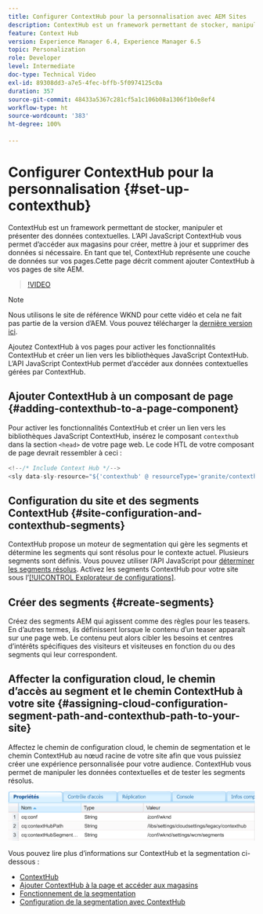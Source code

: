 ```yaml
---
title: Configurer ContextHub pour la personnalisation avec AEM Sites
description: ContextHub est un framework permettant de stocker, manipuler et présenter des données contextuelles. L’API JavaScript ContextHub vous permet d’accéder aux magasins pour créer, mettre à jour et supprimer des données si nécessaire. En tant que tel, ContextHub représente une couche de données sur vos pages. Cette page décrit comment ajouter ContextHub à vos pages de site AEM.
feature: Context Hub
version: Experience Manager 6.4, Experience Manager 6.5
topic: Personalization
role: Developer
level: Intermediate
doc-type: Technical Video
exl-id: 89308dd3-a7e5-4fec-bffb-5f0974125c0a
duration: 357
source-git-commit: 48433a5367c281cf5a1c106b08a1306f1b0e8ef4
workflow-type: ht
source-wordcount: '383'
ht-degree: 100%

---
```


# Configurer ContextHub pour la personnalisation {#set-up-contexthub}

ContextHub est un framework permettant de stocker, manipuler et présenter des données contextuelles. L’API JavaScript ContextHub vous permet d’accéder aux magasins pour créer, mettre à jour et supprimer des données si nécessaire. En tant que tel, ContextHub représente une couche de données sur vos pages.Cette page décrit comment ajouter ContextHub à vos pages de site AEM.

>[!VIDEO](https://video.tv.adobe.com/v/23765?quality=12&learn=on)

>[!NOTE]
>
>Nous utilisons le site de référence WKND pour cette vidéo et cela ne fait pas partie de la version d’AEM. Vous pouvez télécharger la [dernière version ici](https://github.com/adobe/aem-guides-wknd/releases).

Ajoutez ContextHub à vos pages pour activer les fonctionnalités ContextHub et créer un lien vers les bibliothèques JavaScript ContextHub. L’API JavaScript ContextHub permet d’accéder aux données contextuelles gérées par ContextHub.

## Ajouter ContextHub à un composant de page {#adding-contexthub-to-a-page-component}

Pour activer les fonctionnalités ContextHub et créer un lien vers les bibliothèques JavaScript ContextHub, insérez le composant `contexthub` dans la section `<head>` de votre page web. Le code HTL de votre composant de page devrait ressembler à ceci :

```java
<!--/* Include Context Hub */-->
<sly data-sly-resource="${'contexthub' @ resourceType='granite/contexthub/components/contexthub'}"/>
```

## Configuration du site et des segments ContextHub {#site-configuration-and-contexthub-segments}

ContextHub propose un moteur de segmentation qui gère les segments et détermine les segments qui sont résolus pour le contexte actuel. Plusieurs segments sont définis. Vous pouvez utiliser l’API JavaScript pour [déterminer les segments résolus](https://helpx.adobe.com/fr/experience-manager/6-5/sites/developing/using/ch-adding.html#DeterminingResolvedContextHubSegments). Activez les segments ContextHub pour votre site sous l’[[!UICONTROL Explorateur de configurations]](https://experienceleague.adobe.com/docs/experience-manager-cloud-service/implementing/developing/configurations.html?lang=fr).

## Créer des segments {#create-segments}

Créez des segments AEM qui agissent comme des règles pour les teasers. En d’autres termes, ils définissent lorsque le contenu d’un teaser apparaît sur une page web. Le contenu peut alors cibler les besoins et centres d’intérêts spécifiques des visiteurs et visiteuses en fonction du ou des segments qui leur correspondent.

## Affecter la configuration cloud, le chemin d’accès au segment et le chemin ContextHub à votre site {#assigning-cloud-configuration-segment-path-and-contexthub-path-to-your-site}

Affectez le chemin de configuration cloud, le chemin de segmentation et le chemin ContextHub au nœud racine de votre site afin que vous puissiez créer une expérience personnalisée pour votre audience. ContextHub vous permet de manipuler les données contextuelles et de tester les segments résolus.

![CRXDE Lite.](assets/crx-de-properties.png)

Vous pouvez lire plus d’informations sur ContextHub et la segmentation ci-dessous :

* [ContextHub](https://helpx.adobe.com/fr/experience-manager/6-5/sites/developing/using/contexthub.html)
* [Ajouter ContextHub à la page et accéder aux magasins](https://helpx.adobe.com/fr/experience-manager/6-5/sites/developing/using/ch-adding.html)
* [Fonctionnement de la segmentation](https://helpx.adobe.com/fr/experience-manager/6-5/sites/classic-ui-authoring/using/classic-personalization-campaigns-segmentation.html)
* [Configuration de la segmentation avec ContextHub](https://helpx.adobe.com/fr/experience-manager/6-5/sites/administering/using/segmentation.html)
